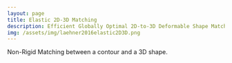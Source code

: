 ```yaml
---
layout: page
title: Elastic 2D-3D Matching
description: Efficient Globally Optimal 2D-to-3D Deformable Shape Matching, CVPR 2016
img: /assets/img/laehner2016elastic2D3D.png
---
```


<div class="img_row">
    <img class="col three left" src="{{ site.baseurl }}/assets/img/laehner2016elastic2D3D.png" alt="" title="Non-Rigid Matching between a contour and a 3D shape"/>
</div>
<div class="col three caption">
    Non-Rigid Matching between a contour and a 3D shape.
</div>
